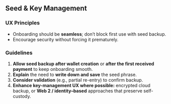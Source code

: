 ## Seed & Key Management

### UX Principles
- Onboarding should be **seamless**; don’t block first use with seed backup.
- Encourage security without forcing it prematurely.

### Guidelines
1. **Allow seed backup after wallet creation** or **after the first received payment** to keep onboarding smooth.
2. **Explain** the need to **write down and save** the seed phrase.
3. **Consider validation** (e.g., partial re-entry) to confirm backup.
4. **Enhance key-management UX where possible:** encrypted cloud backup, or **Web 2 / identity–based** approaches that preserve self-custody.
